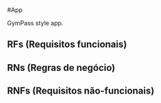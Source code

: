 #App

GymPass style app.

## RFs (Requisitos funcionais)

## RNs (Regras de negócio)

## RNFs (Requisitos não-funcionais)